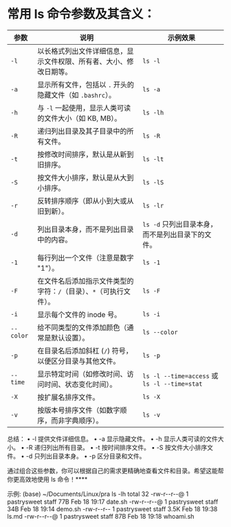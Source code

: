 # 常用 ls 命令参数及其含义：

| 参数            | 说明                                                          | 示例效果                                                        |
|----------------|---------------------------------------------------------------|---------------------------------------------------------------|
| `-l`           | 以长格式列出文件详细信息，显示文件权限、所有者、大小、修改日期等。 | `ls -l`                                                        |
| `-a`           | 显示所有文件，包括以 `.` 开头的隐藏文件（如 `.bashrc`）。        | `ls -a`                                                        |
| `-h`           | 与 `-l` 一起使用，显示人类可读的文件大小（如 KB, MB）。         | `ls -lh`                                                      |
| `-R`           | 递归列出目录及其子目录中的所有文件。                            | `ls -R`                                                        |
| `-t`           | 按修改时间排序，默认是从新到旧排序。                           | `ls -lt`                                                       |
| `-S`           | 按文件大小排序，默认是从大到小排序。                           | `ls -lS`                                                       |
| `-r`           | 反转排序顺序（即从小到大或从旧到新）。                         | `ls -lr`                                                       |
| `-d`           | 列出目录本身，而不是列出目录中的内容。                         | `ls -d` 只列出目录本身，而不是列出目录下的文件。               |
| `-1`           | 每行列出一个文件（注意是数字 "1"）。                          | `ls -1`                                                        |
| `-F`           | 在文件名后添加指示文件类型的字符：`/`（目录）、`*`（可执行文件）。 | `ls -F`                                                        |
| `-i`           | 显示每个文件的 inode 号。                                      | `ls -i`                                                        |
| `--color`      | 给不同类型的文件添加颜色（通常是默认设置）。                   | `ls --color`                                                    |
| `-p`           | 在目录名后添加斜杠 (`/`) 符号，以便区分目录与其他文件。          | `ls -p`                                                        |
| `--time`       | 显示特定时间（如修改时间、访问时间、状态变化时间）。            | `ls -l --time=access` 或 `ls -l --time=stat`                   |
| `-X`           | 按扩展名排序文件。                                              | `ls -X`                                                        |
| `-v`           | 按版本号排序文件（如数字顺序，而非字典顺序）。                   | `ls -v`                                                        |

总结：
	•	-l 提供文件详细信息。
	•	-a 显示隐藏文件。
	•	-h 显示人类可读的文件大小。
	•	-R 递归列出所有目录。
	•	-t 按时间排序文件。
	•	-S 按文件大小排序文件。
	•	-d 只列出目录本身。
	•	-p 区分目录和文件。

通过组合这些参数，你可以根据自己的需求更精确地查看文件和目录。希望这能帮你更高效地使用 ls 命令！****


示例:
(base) ~/Documents/Linux/pra ls -lh
        total 32
        -rw-r--r--@ 1 pastrysweet  staff    77B Feb 18 19:17 date.sh
        -rw-r--r--@ 1 pastrysweet  staff    34B Feb 18 19:14 demo.sh
        -rw-r--r--  1 pastrysweet  staff   3.5K Feb 18 19:38 ls.md
        -rw-r--r--@ 1 pastrysweet  staff    87B Feb 18 19:18 whoami.sh